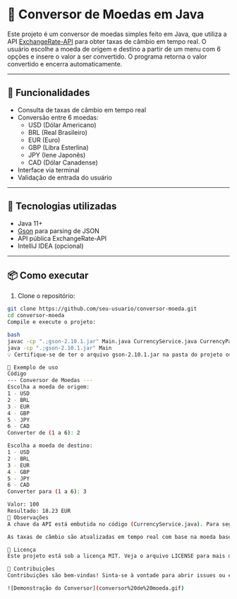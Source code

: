 # 💱 Conversor de Moedas em Java

Este projeto é um conversor de moedas simples feito em Java, que utiliza a API [ExchangeRate-API](https://www.exchangerate-api.com/) para obter taxas de câmbio em tempo real. O usuário escolhe a moeda de origem e destino a partir de um menu com 6 opções e insere o valor a ser convertido. O programa retorna o valor convertido e encerra automaticamente.

---

## 🚀 Funcionalidades

- Consulta de taxas de câmbio em tempo real
- Conversão entre 6 moedas:
  - USD (Dólar Americano)
  - BRL (Real Brasileiro)
  - EUR (Euro)
  - GBP (Libra Esterlina)
  - JPY (Iene Japonês)
  - CAD (Dólar Canadense)
- Interface via terminal
- Validação de entrada do usuário

---

## 🧰 Tecnologias utilizadas

- Java 11+
- [Gson](https://github.com/google/gson) para parsing de JSON
- API pública ExchangeRate-API
- IntelliJ IDEA (opcional)

---

## 📦 Como executar

1. Clone o repositório:

```bash
git clone https://github.com/seu-usuario/conversor-moeda.git
cd conversor-moeda
Compile e execute o projeto:

bash
javac -cp ".;gson-2.10.1.jar" Main.java CurrencyService.java CurrencyParser.java CurrencyConverter.java
java -cp ".;gson-2.10.1.jar" Main
💡 Certifique-se de ter o arquivo gson-2.10.1.jar na pasta do projeto ou adicione via Maven/Gradle.

📝 Exemplo de uso
Código
--- Conversor de Moedas ---
Escolha a moeda de origem:
1 - USD
2 - BRL
3 - EUR
4 - GBP
5 - JPY
6 - CAD
Converter de (1 a 6): 2

Escolha a moeda de destino:
1 - USD
2 - BRL
3 - EUR
4 - GBP
5 - JPY
6 - CAD
Converter para (1 a 6): 3

Valor: 100
Resultado: 18.23 EUR
📌 Observações
A chave da API está embutida no código (CurrencyService.java). Para segurança, substitua por uma variável de ambiente em produção.

As taxas de câmbio são atualizadas em tempo real com base na moeda base USD.

📄 Licença
Este projeto está sob a licença MIT. Veja o arquivo LICENSE para mais detalhes.

🤝 Contribuições
Contribuições são bem-vindas! Sinta-se à vontade para abrir issues ou enviar pull requests.

![Demonstração do Conversor](conversor%20de%20moeda.gif)

